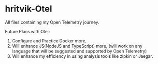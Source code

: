 # hritvik-Otel
All files containing my Open Telemetry journey.

Future Plans with Otel:

1) Configure and Practice Docker more,
2) Will enhance JS(NodeJS and TypeScript) more, (will work on any language that will be suggested and supported by Open Telemetry)
3) Will enhance my efficiency in using analysis tools like zipkin or Jaegar.
